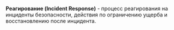 **Реагирование (Incident Response)** - процесс реагирования на инциденты безопасности, действия по ограничению ущерба и восстановлению после инцидента.